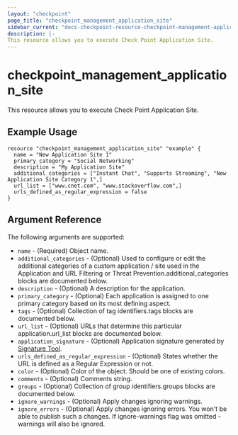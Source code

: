 ```yaml
---
layout: "checkpoint"
page_title: "checkpoint_management_application_site"
sidebar_current: "docs-checkpoint-resource-checkpoint-management-application-site"
description: |-
This resource allows you to execute Check Point Application Site.
---
```


# checkpoint_management_application_site

This resource allows you to execute Check Point Application Site.

## Example Usage


```hcl
resource "checkpoint_management_application_site" "example" {
  name = "New Application Site 1"
  primary_category = "Social Networking"
  description = "My Application Site"
  additional_categories = ["Instant Chat", "Supports Streaming", "New Application Site Category 1",]
  url_list = ["www.cnet.com", "www.stackoverflow.com",]
  urls_defined_as_regular_expression = false
}
```

## Argument Reference

The following arguments are supported:

* `name` - (Required) Object name. 
* `additional_categories` - (Optional) Used to configure or edit the additional categories of a custom application / site used in the Application and URL Filtering or Threat Prevention.additional_categories blocks are documented below.
* `description` - (Optional) A description for the application. 
* `primary_category` - (Optional) Each application is assigned to one primary category based on its most defining aspect. 
* `tags` - (Optional) Collection of tag identifiers.tags blocks are documented below.
* `url_list` - (Optional) URLs that determine this particular application.url_list blocks are documented below.
* `application_signature` - (Optional) Application signature generated by <a href="https://supportcenter.checkpoint.com/supportcenter/portal?eventSubmit_doGoviewsolutiondetails=&solutionid=sk103051">Signature Tool</a>. 
* `urls_defined_as_regular_expression` - (Optional) States whether the URL is defined as a Regular Expression or not. 
* `color` - (Optional) Color of the object. Should be one of existing colors. 
* `comments` - (Optional) Comments string. 
* `groups` - (Optional) Collection of group identifiers.groups blocks are documented below.
* `ignore_warnings` - (Optional) Apply changes ignoring warnings. 
* `ignore_errors` - (Optional) Apply changes ignoring errors. You won't be able to publish such a changes. If ignore-warnings flag was omitted - warnings will also be ignored. 
